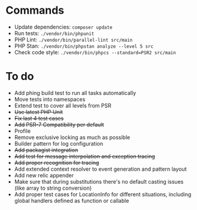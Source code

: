 Commands
===
* Update dependencies: `composer update`
* Run tests: `./vendor/bin/phpunit`
* PHP Lint: `./vendor/bin/parallel-lint src/main`
* PHP Stan: `./vendor/bin/phpstan analyze --level 5 src`
* Check code style: `./vendor/bin/phpcs --standard=PSR2 src/main`

To do
===
* Add phing build test to run all tasks automatically
* Move tests into namespaces
* Extend test to cover all levels from PSR
* ~~Use latest PHP Unit~~
* ~~Fix last 4 test cases~~
* ~~Add PSR-7 Compatibility per default~~
* Profile
* Remove exclusive locking as much as possible
* Builder pattern for log configuration
* ~~Add packagist integration~~
* ~~Add test for message interpolation and exception tracing~~
* ~~Add proper recognition for tracing~~
* Add extended context resolver to event generation and pattern layout
* Add new relic appender
* Make sure that during substitutions there's no default casting issues (like array to string conversion)
* Add proper test cases for LocationInfo for different situations, including global handlers defined as function or callable